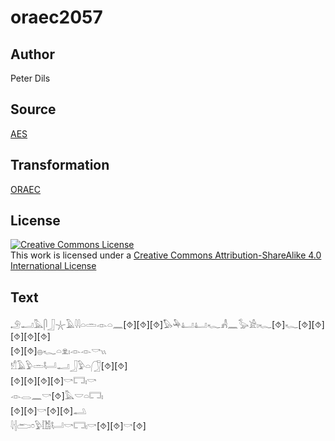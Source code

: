 # oraec2057

## Author

Peter Dils

## Source

[AES](https://github.com/simondschweitzer/aes)

## Transformation

[ORAEC](https://oraec.github.io/)

## License

<a rel="license" href="http://creativecommons.org/licenses/by-sa/4.0/"><img alt="Creative Commons License" style="border-width:0" src="https://i.creativecommons.org/l/by-sa/4.0/88x31.png" /></a><br />This work is licensed under a <a rel="license" href="http://creativecommons.org/licenses/by-sa/4.0/">Creative Commons Attribution-ShareAlike 4.0 International License</a>

## Text

𓄂𓂝𓅓𓋴𓃀𓇼𓄿𓇋𓇋𓏏𓏛𓁹𓏏𓈖[⯑][⯑][⯑]𓅃𓅆𓂞𓂞𓆑𓀻𓈖𓅭𓀀𓏤𓆑[⯑]𓆑[⯑][⯑][⯑][⯑][⯑]<br>
[⯑][⯑]𓐍𓆑𓏏𓁷𓏤𓁹𓁹𓎡𓏭<br>
𓀸𓄿𓅱𓏛𓂡𓂝𓃀𓅱𓏏𓃂[⯑][⯑]<br>
[⯑][⯑][⯑][⯑]𓎡𓉐𓏤𓎡<br>
𓁹𓂋𓈖𓎡[⯑]𓅓𓎟𓏏𓉐𓏤<br>
[⯑][⯑]𓎡[⯑][⯑]𓂢<br>
𓇋𓐪𓂧𓏌𓅱𓀨𓂡𓎡𓉐𓏤𓎡[⯑][⯑]𓎡[⯑]<br>
